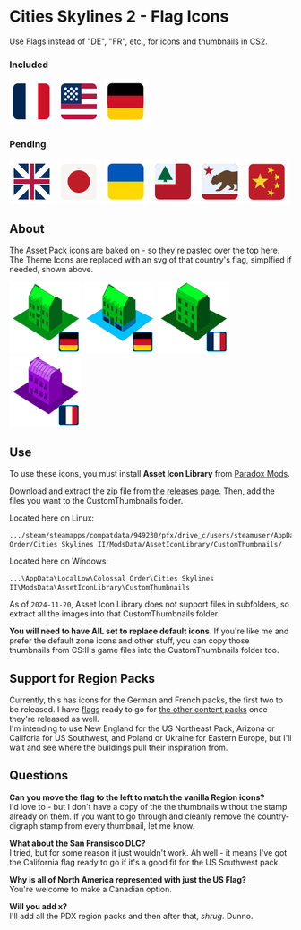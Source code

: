# Cities Skylines 2 - Flag Icons
Use Flags instead of "DE", "FR", etc., for icons and thumbnails in CS2.

### Included
![France](https://github.com/irasponsible/cities2-flag-icons/blob/main/flags/France.svg) ![North America](https://github.com/irasponsible/cities2-flag-icons/blob/main/flags/North%20American.svg) ![Germany](https://github.com/irasponsible/cities2-flag-icons/blob/main/flags/Germany.svg)

### Pending  
![UK](https://github.com/irasponsible/cities2-flag-icons/blob/main/flags/United%20Kingdom.svg) ![Japan](https://github.com/irasponsible/cities2-flag-icons/blob/main/flags/Japan.svg) ![Ukraine](https://github.com/irasponsible/cities2-flag-icons/blob/main/flags/Ukraine.svg)
 ![New England](https://github.com/irasponsible/cities2-flag-icons/blob/main/flags/New%20England.svg) ![California](https://github.com/irasponsible/cities2-flag-icons/blob/main/flags/SanFranciscoSet.svg)
![China](https://github.com/irasponsible/cities2-flag-icons/blob/main/flags/China.svg)

## About

The Asset Pack icons are baked on - so they're pasted over the top here. The Theme Icons are replaced with an svg of that country's flag, simplfied if needed, shown above.

![DE Residential Medium](https://github.com/irasponsible/cities2-flag-icons/blob/main/de_thumbnails/DE%20Residential%20Medium.png) ![DE Residential Mixed](https://github.com/irasponsible/cities2-flag-icons/blob/main/de_thumbnails/DE%20Residential%20Mixed.png) ![FR Low Rent](https://github.com/irasponsible/cities2-flag-icons/blob/main/fr_thumbnails/FR%20Residential%20LowRent.png) ![FR Office](https://github.com/irasponsible/cities2-flag-icons/blob/main/fr_thumbnails/FR%20Office%20High.png) 

## Use
To use these icons, you must install **Asset Icon Library** from [Paradox Mods](https://mods.paradoxplaza.com/mods/79634/Windows).

Download and extract the zip file from [the releases page](https://github.com/irasponsible/cities2-flag-icons/releases). Then, add the files you want to the CustomThumbnails folder. 

Located here on Linux:  

    .../steam/steamapps/compatdata/949230/pfx/drive_c/users/steamuser/AppData/LocalLow/Colossal Order/Cities Skylines II/ModsData/AssetIconLibrary/CustomThumbnails/

Located here on Windows:  

    ...\AppData\LocalLow\Colossal Order\Cities Skylines II\ModsData\AssetIconLibrary\CustomThumbnails

As of `2024-11-20`, Asset Icon Library does not support files in subfolders, so extract all the images into that CustomThumbnails folder.

**You will need to have AIL set to replace default icons**. If you're like me and prefer the default zone icons and other stuff, you can copy those thumbnails from CS:II's game files into the CustomThumbnails folder too.

## Support for Region Packs
Currently, this has icons for the German and French packs, the first two to be released. I have [flags](https://github.com/irasponsible/cities2-flag-icons/blob/main/flags) ready to go for [the other content packs](https://www.paradoxinteractive.com/games/cities-skylines-ii/modding/cities-skylines-ii-region-packs) once they're released as well.  
I'm intending to use New England for the US Northeast Pack, Arizona or Califoria for US Southwest, and Poland or Ukraine for Eastern Europe, but I'll wait and see where the buildings pull their inspiration from.

## Questions
**Can you move the flag to the left to match the vanilla Region icons?**  
I'd love to - but I don't have a copy of the the thumbnails without the stamp already on them. If you want to go through and cleanly remove the country-digraph stamp from every thumbnail, let me know.

**What about the San Fransisco DLC?**  
I tried, but for some reason it just wouldn't work. Ah well - it means I've got the California flag ready to go if it's a good fit for the US Southwest pack.

**Why is all of North America represented with just the US Flag?**  
You're welcome to make a Canadian option.

**Will you add x?**  
I'll add all the PDX region packs and then after that, *shrug*. Dunno.
